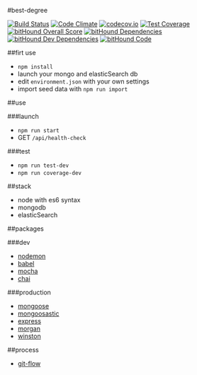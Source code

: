 #best-degree

[![Build Status](https://travis-ci.org/Jermorin/best-degree.svg?branch=master)](https://travis-ci.org/Jermorin/best-degree)
[![Code Climate](https://codeclimate.com/github/Jermorin/best-degree/badges/gpa.svg)](https://codeclimate.com/github/Jermorin/best-degree)
[![codecov.io](https://codecov.io/github/Jermorin/best-degree/coverage.svg?branch=develop)](https://codecov.io/github/Jermorin/best-degree?branch=develop)
[![Test Coverage](https://codeclimate.com/github/Jermorin/best-degree/badges/coverage.svg)](https://codeclimate.com/github/Jermorin/best-degree/coverage)
[![bitHound Overall Score](https://www.bithound.io/github/Jermorin/best-degree/badges/score.svg)](https://www.bithound.io/github/Jermorin/best-degree)
[![bitHound Dependencies](https://www.bithound.io/github/Jermorin/best-degree/badges/dependencies.svg)](https://www.bithound.io/github/Jermorin/best-degree/develop/dependencies/npm)
[![bitHound Dev Dependencies](https://www.bithound.io/github/Jermorin/best-degree/badges/devDependencies.svg)](https://www.bithound.io/github/Jermorin/best-degree/develop/dependencies/npm)
[![bitHound Code](https://www.bithound.io/github/Jermorin/best-degree/badges/code.svg)](https://www.bithound.io/github/Jermorin/best-degree)

##firt use

- `npm install`
- launch your mongo and elasticSearch db
- edit `environment.json` with your own settings
- import seed data with `npm run import`

##use

###launch
- `npm run start`
- GET `/api/health-check`

###test

- `npm run test-dev`
- `npm run coverage-dev`

##stack

- node with es6 syntax
- mongodb
- elasticSearch

##packages

###dev

- [nodemon](http://nodemon.io/)
- [babel](https://www.npmjs.com/package/babel)
- [mocha](http://mochajs.org/)
- [chai](http://chaijs.com/)

###production

- [mongoose](http://mongoosejs.com/)
- [mongoosastic](https://www.npmjs.com/package/mongoosastic)
- [express](https://www.npmjs.com/package/express)
- [morgan](https://www.npmjs.com/package/morgan)
- [winston](https://www.npmjs.com/package/winston)

##process

- [git-flow](https://github.com/nvie/gitflow)
